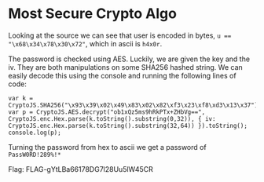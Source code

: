 # Most Secure Crypto Algo

Looking at the source we can see that user is encoded in bytes, `u == "\x68\x34\x78\x30\x72"`, which in ascii is `h4x0r`. 

The password is checked using AES. Luckily, we are given the key and the iv. They are both manipulations on some SHA256 hashed string. We can easily decode this using the console and running the following lines of code:
```
var k = CryptoJS.SHA256("\x93\x39\x02\x49\x83\x02\x82\xf3\x23\xf8\xd3\x13\x37");
var p = CryptoJS.AES.decrypt("ob1xQz5ms9hRkPTx+ZHbVg==", CryptoJS.enc.Hex.parse(k.toString().substring(0,32)), { iv: CryptoJS.enc.Hex.parse(k.toString().substring(32,64)) }).toString();
console.log(p);
```
Turning the password from hex to ascii we get a password of `PassW0RD!289%!*`

Flag: FLAG-gYtLBa66178DG7l28Uu5lW45CR
